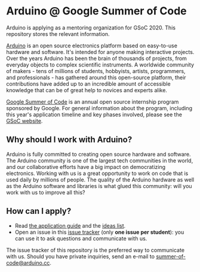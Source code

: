 # Arduino @ Google Summer of Code

Arduino is applying as a mentoring organization for GSoC 2020. This repository stores the relevant information.

[Arduino](https://arduino.cc) is an open source electronics platform based on easy-to-use hardware and software. It's intended for anyone making interactive projects. Over the years Arduino has been the brain of thousands of projects, from everyday objects to complex scientific instruments. A worldwide community of makers - tens of millions of students, hobbyists, artists, programmers, and professionals - has gathered around this open-source platform, their contributions have added up to an incredible amount of accessible knowledge that can be of great help to novices and experts alike.

[Google Summer of Code](https://summerofcode.withgoogle.com/) is an annual open source internship program sponsored by Google. For general information about the program, including this year's application timeline and key phases involved, please see the [GSoC website](https://summerofcode.withgoogle.com/how-it-works/).

## Why should I work with Arduino?

Arduino is fully committed to creating open source hardware and software. The Arduino community is one of the largest tech communities in the world, and our collaborative efforts have a big impact on democratizing electronics. Working with us is a great opportunity to work on code that is used daily by millions of people. The quality of the Arduino hardware as well as the Arduino software and libraries is what glued this community: will you work with us to improve all this?

## How can I apply?

* Read [the application guide](how-to-apply.md) and the [ideas list](ideas.md).
* Open an issue in this [issue tracker](https://github.com/arduino/summer-of-code/issues) (only **one issue per student**): you can use it to ask questions and communicate with us.

The issue tracker of this repository is the preferred way to communicate with us. Should you have private inquiries, send an e-mail to [summer-of-code@arduino.cc](mailto:summer-of-code@arduino.cc).


